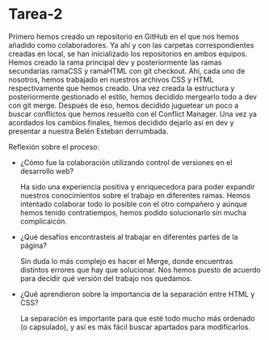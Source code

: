 # Tarea-2
Primero hemos creado un repositorio en GitHub en el que nos hemos añadido como colaboradores. Ya ahí y con las carpetas correspondientes creadas en local, se han inicializado los repositorios en ambos equipos. Hemos creado la rama principal dev y posteriormente las ramas secundarias ramaCSS y ramaHTML con git checkout. Ahí, cada uno de nosotros, hemos trabajado en nuestros archivos CSS y HTML respectivamente que hemos creado. Una vez creada la estructura y posteriormente gestionado el estilo, hemos decidido mergearlo todo a dev con git merge. Después de eso, hemos decidido juguetear un poco a buscar conflictos que hemos resuelto con el Conflict Manager. Una vez ya acordados los cambios finales, hemos decidido dejarlo así en dev y presentar a nuestra Belén Esteban derrumbada.


Reflexión sobre el proceso:
- ¿Cómo fue la colaboración utilizando control de versiones en el desarrollo web?

    Ha sido una experiencia positiva y enriquecedora para poder expandir nuestros conocimientos sobre el trabajo en diferentes ramas. Hemos intentado colaborar todo lo posible con el otro compañero y aúnque hemos tenido contratiempos, hemos podido solucionarlo sin mucha complicaicón.
- ¿Qué desafíos encontrasteis al trabajar en diferentes partes de la página?

    Sin duda lo más complejo es hacer el Merge, donde encuentras distintos errores que hay que solucionar. Nos hemos puesto de acuerdo para decidir qué versión del trabajo nos quedamos.
- ¿Qué aprendieron sobre la importancia de la separación entre HTML y CSS?

    La separación es importante para que esté todo mucho más ordenado (o capsulado), y así es más fácil buscar apartados para modificarlos.